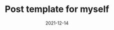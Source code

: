 ---
title: Post template for myself
date: 2021-12-14
last_modified_at: 2021-12-14
tags:
  - Blog
excerpt: \#mine
---